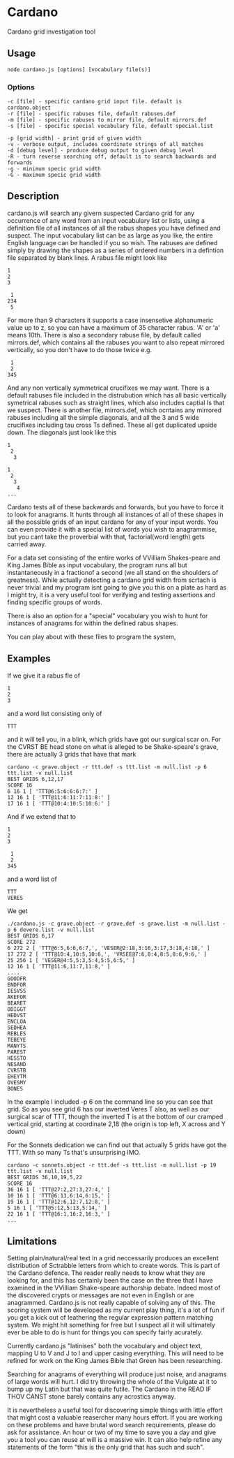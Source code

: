 # Cardano
Cardano grid investigation tool
## Usage
```
node cardano.js [options] [vocabulary file(s)]
``````
### Options
```
-c [file] - specific cardano grid input file. default is cardano.object
-r [file] - specific rabuses file, default rabuses.def
-m [file] - specific rabuses to mirror file, default mirrors.def
-s [file] - specific special vocabulary file, default special.list

-p [grid width] - print grid of given width
-v - verbose output, includes coordinate strings of all matches
-d [debug level] - produce debug output to given debug level
-R - turn reverse searching off, default is to search backwards and forwards
-g - minimum specic grid width
-G - maximum specic grid width

``````
## Description
cardano.js will search any givern suspected Cardano grid for any occurrence of any word from an input vocabulary list or lists, 
using a definition file of all instances of all the rabus shapes you have defined and suspect. The input vocabulary list can be as large as you like, the entire English language can be handled if you so wish. 
The rabuses are defined simply by drawing the shapes as a series of ordered numbers in a defintion file separated by blank lines. A rabus file might look like
```
1
2
3

 1
234
 5
``````
For more than 9 characters it supports a case insensetive alphanumeric value up to z, so you can have a maximum of 35 character rabus. 'A' or 'a' means 10th. There is also a secondary rabuse file, by default called mirrors.def, which contains all the rabuses you want to also repeat mirrored vertically, so you don't have to do those twice e.g.
```
 1
 2
345
``````
And any non vertically symmetrical crucifixes we may want. There is a default rabuses file included in the distrubution which has all basic vertically symetrical rabuses such as straight lines, which also includes captial Is that we suspect. There is another file, mirrors.def, which ocntains any mirrored rabuses including all the simple diagonals, and all the 3 and 5 wide crucifixes including tau cross Ts defined. These all get duplicated upside down.
The diagonals just look like this
```
1
 2
  3

1
 2
  3
   4
...
```
Cardano tests all of these backwards and forwards, but you have to force it to look for anagrams. It hunts through all instances of all of these shapes in all the possible grids of an input cardano for any of your input words. You can even provide it with a special list of words you wish to anagrammise, but you cant take the proverbial with that, factorial(word length) gets carried away.

For a data set consisting of the entire works of VVilliam Shakes-peare and King James Bible as input vocabulary, the program runs all but instantaneously in a fractionof a second (we all stand on the shoulders of greatness). While actually detecting a cardano grid width from scrtach is never trivial and my program isnt going to give you this on a plate as hard as I might try, it is a very useful tool for verifying and testing assertions and finding specific groups of words. 

There is also an option for a "special" vocabulary you wish to hunt for instances of anagrams for within the defined rabus shapes. 

You can play about with these files to program the system, 
## Examples
If we give it a rabus fle of 
```
1
2
3
``````
and a word list consisting only of
```
TTT
``````
and it will tell you, in a blink, which grids have got our surgical scar on. For the CVRST BE head stone on what is alleged to be Shake-speare's grave, 
there are actually 3 grids that have that mark
```
cardano -c grave.object -r ttt.def -s ttt.list -m null.list -p 6 ttt.list -v null.list
BEST GRIDS 6,12,17
SCORE 16
6 16 1 [ 'TTT@6:5:6:6:6:7:' ]
12 16 1 [ 'TTT@11:6:11:7:11:8:' ]
17 16 1 [ 'TTT@10:4:10:5:10:6:' ]
``````
And if we extend that to
```
1
2
3

 1
 2
345
``````
and a word list of
```
TTT
VERES
``````
We get
```
./cardano.js -c grave.object -r grave.def -s grave.list -m null.list -p 6 devere.list -v null.list
BEST GRIDS 6,17
SCORE 272
6 272 2 [ 'TTT@6:5,6:6,6:7,', 'VESER@2:18,3:16,3:17,3:18,4:18,' ]
17 272 2 [ 'TTT@10:4,10:5,10:6,', 'VRSEE@7:6,8:4,8:5,8:6,9:6,' ]
25 256 1 [ 'VESER@4:5,5:3,5:4,5:5,6:5,' ]
12 16 1 [ 'TTT@11:6,11:7,11:8,' ]
....
GOODFR
ENDFOR
IESVSS
AKEFOR
BEARET
ODIGGT
HEDVST
ENCLOA
SEDHEA
REBLES
TEBEYE
MANYTS
PAREST
HESSTO
NESAND
CVRSTB
EHEYTM
OVESMY
BONES
``````
In the example I included -p 6 on the command line so you can see that grid. So as you see grid 6 has our inverted Veres T also, as well as our surgical scar of TTT, though the inverted T is at the bottom of our cramped vertical grid, starting at coordinate 2,18 (the origin is top left, X across and Y down)

For the Sonnets dedication we can find out that actually 5 grids have got the TTT. With so many Ts that's unsurprising IMO.
```
cardano -c sonnets.object -r ttt.def -s ttt.list -m null.list -p 19 ttt.list -v null.list
BEST GRIDS 36,10,19,5,22
SCORE 16
36 16 1 [ 'TTT@27:2,27:3,27:4,' ]
10 16 1 [ 'TTT@6:13,6:14,6:15,' ]
19 16 1 [ 'TTT@12:6,12:7,12:8,' ]
5 16 1 [ 'TTT@5:12,5:13,5:14,' ]
22 16 1 [ 'TTT@16:1,16:2,16:3,' ]
...
``````

## Limitations
Setting plain/natural/real text in a grid neccessarily produces an excellent distribution of Sctrabble letters from which to create words. This is part of the Cardano defence. The reader really needs to know what they are looking for, and this has certainly been the case on the three that I have examined in the VVilliam Shake-speare authorship debate. Indeed most of the discovered crypts or messages are not even in English or are anagrammed. Cardano.js is not really capable of solving any of this. The scoring system will be developed as my current play thing, it's a lot of fun if you get a kick out of leathering the regular expression pattern matching system. We might hit something for free but I suspect all it will ultimately ever be able to do is hunt for things you can specify fairly acurately. 

Currently cardano.js "latinises" both the vocabulary and object text, mapping U to V and J to I and upper casing everything. This will need to be refined for work on the King James Bible that Green has been researching.

Searching for anagrams of everything will produce just noise, and anagrams of large words will hurt. I did try throwing the whole of the Vulgate at it to bump up my Latin but that was quite futile. The Cardano in the READ IF THOV CANST stone barely contains any acrostics anyway.  

It is nevertheless a useful tool for discovering simple things with little effort that might cost a valuable reasercher many hours effort. If you are working on these problems and have brutal word search requirements, please do ask for assistance. An hour or two of my time to save you a day and give you a tool you can reuse at will is a massive win. It can also help refine any statements of the form "this is the only grid that has such and such". 

